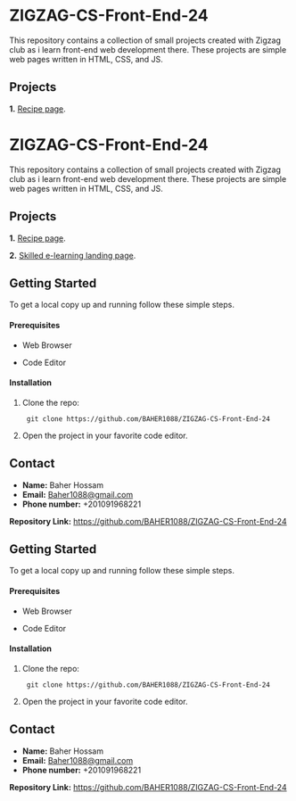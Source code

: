 
# ZIGZAG-CS-Front-End-24

This repository contains a collection of small projects created with Zigzag club as i learn front-end web development there. These projects are simple web pages written in HTML, CSS, and JS.

## Projects

**1.** [Recipe page](https://github.com/BAHER1088/ZIGZAG-CS-Front-End-24/tree/main/recipe).


# ZIGZAG-CS-Front-End-24

This repository contains a collection of small projects created with Zigzag club as i learn front-end web development there. These projects are simple web pages written in HTML, CSS, and JS.

## Projects

**1.** [Recipe page](https://github.com/BAHER1088/ZIGZAG-CS-Front-End-24/tree/main/recipe).

**2.** [Skilled e-learning landing page](https://github.com/BAHER1088/ZIGZAG-CS-Front-End-24/tree/main/Skilled%20e-learning%20landing%20page).


## Getting Started

To get a local copy up and running follow these simple steps.

#### Prerequisites

* Web Browser

* Code Editor

#### Installation

1. Clone the repo:

        git clone https://github.com/BAHER1088/ZIGZAG-CS-Front-End-24

2. Open the project in your favorite code editor.

## Contact

* **Name:** Baher Hossam
* **Email:** Baher1088@gmail.com
* **Phone number:** +201091968221

**Repository Link:** https://github.com/BAHER1088/ZIGZAG-CS-Front-End-24


## Getting Started

To get a local copy up and running follow these simple steps.

#### Prerequisites

* Web Browser

* Code Editor

#### Installation

1. Clone the repo:

        git clone https://github.com/BAHER1088/ZIGZAG-CS-Front-End-24

2. Open the project in your favorite code editor.

## Contact

* **Name:** Baher Hossam
* **Email:** Baher1088@gmail.com
* **Phone number:** +201091968221

**Repository Link:** https://github.com/BAHER1088/ZIGZAG-CS-Front-End-24
